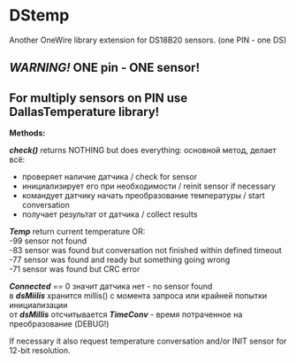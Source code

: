 # DStemp
Another OneWire library extension for DS18B20 sensors. (one PIN - one DS)
 
***WARNING!***  **ONE pin - ONE sensor!**  
---

For multiply sensors on PIN use DallasTemperature library!
---
 
**Methods:**  

   **_check()_** returns NOTHING but does everything:
   основной метод, делает всё:
   - проверяет наличие датчика / check for sensor
   - инициализирует его при необходимости / reinit sensor if necessary
   - командует датчику начать преобразование температуры / start conversation
   - получает результат от датчика / collect results
   
   **_Temp_** return current temperature OR:  
   -99  sensor not found  
   -83  sensor was found but conversation not finished within defined timeout  
   -77  sensor was found and ready but something going wrong  
   -71  sensor was found but CRC error  

   **_Connected_** == 0 значит датчика нет - no sensor found  
   в **_dsMiilis_** хранится millis() c момента запроса или крайней попытки инициализации  
   от **_dsMillis_** отсчитывается **_TimeConv_** - время потраченное на преобразование (DEBUG!)  

If neсessary it also request temperature conversation and/or INIT sensor for 12-bit resolution.  
